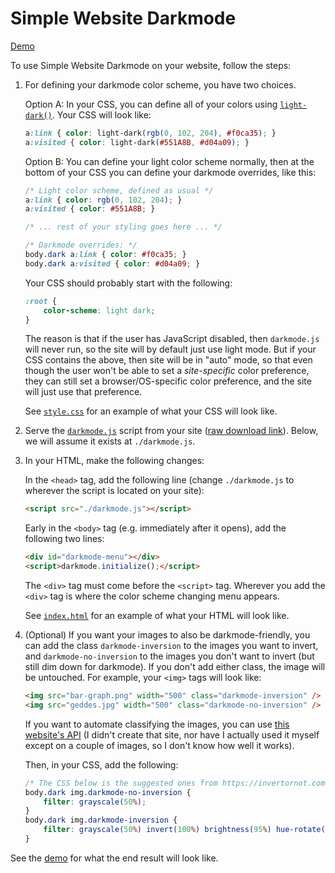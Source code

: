 # Simple Website Darkmode

[Demo](https://riceissa.github.io/simple-website-darkmode/)

To use Simple Website Darkmode on your website, follow the steps:

1. For defining your darkmode color scheme, you have two choices.

   Option A: In your CSS, you can define all of your colors using
   [`light-dark()`](https://developer.mozilla.org/en-US/docs/Web/CSS/color_value/light-dark). Your CSS will look like:

   ```css
   a:link { color: light-dark(rgb(0, 102, 204), #f0ca35); }
   a:visited { color: light-dark(#551A8B, #d04a09); }
   ```

   Option B: You can define your light color scheme normally, then at the
   bottom of your CSS you can define your darkmode overrides, like this:

   ```css
   /* Light color scheme, defined as usual */
   a:link { color: rgb(0, 102, 204); }
   a:visited { color: #551A8B; }

   /* ... rest of your styling goes here ... */

   /* Darkmode overrides: */
   body.dark a:link { color: #f0ca35; }
   body.dark a:visited { color: #d04a09; }
   ```

   Your CSS should probably start with the following:

   ```css
   :root {
       color-scheme: light dark;
   }
   ```

   The reason is that if the user has JavaScript disabled, then `darkmode.js`
   will never run, so the site will by default just use light mode. But if your
   CSS contains the above, then site will be in "auto" mode, so that even
   though the user won't be able to set a _site-specific_ color preference,
   they can still set a browser/OS-specific color preference, and the site will
   just use that preference.

   See [`style.css`](docs/style.css) for an example of what your CSS will look
   like.

2. Serve the [`darkmode.js`](docs/darkmode.js) script from your site ([raw download link](https://raw.githubusercontent.com/riceissa/simple-website-darkmode/refs/heads/master/docs/darkmode.js)). Below, we will assume it exists at `./darkmode.js`.

3. In your HTML, make the following changes:

   In the `<head>` tag, add the following line (change `./darkmode.js` to
   wherever the script is located on your site):

   ```html
   <script src="./darkmode.js"></script>
   ```

   Early in the `<body>` tag (e.g. immediately after it opens), add the
   following two lines:

   ```html
   <div id="darkmode-menu"></div>
   <script>darkmode.initialize();</script>
   ```

   The `<div>` tag must come before the `<script>` tag. Wherever you add the
   `<div>` tag is where the color scheme changing menu appears.

   See [`index.html`](docs/index.html) for an example of what your HTML will
   look like.

4. (Optional) If you want your images to also be darkmode-friendly, you can add
   the class `darkmode-inversion` to the images you want to invert, and
   `darkmode-no-inversion` to the images you don't want to invert (but still
   dim down for darkmode). If you don't add either class, the image will be
   untouched. For example, your `<img>` tags will look like:

   ```html
   <img src="bar-graph.png" width="500" class="darkmode-inversion" />
   <img src="geddes.jpg" width="500" class="darkmode-no-inversion" />
   ```

   If you want to automate classifying the images, you can use
   [this website's API](https://invertornot.com/) (I didn't create that site,
   nor have I actually used it myself except on a couple of images, so I don't
   know how well it works).

   Then, in your CSS, add the following:

   ```css
   /* The CSS below is the suggested ones from https://invertornot.com/ */
   body.dark img.darkmode-no-inversion {
       filter: grayscale(50%);
   }
   body.dark img.darkmode-inversion {
       filter: grayscale(50%) invert(100%) brightness(95%) hue-rotate(180deg);
   }
   ```

See the [demo](https://riceissa.github.io/simple-website-darkmode/) for what
the end result will look like.

